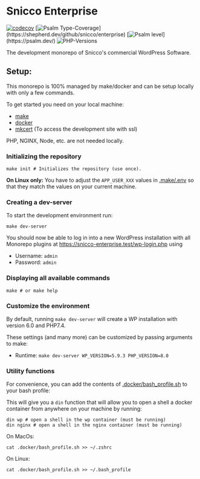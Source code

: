 # Snicco Enterprise
[![codecov](https://codecov.io/gh/snicco/enterprise/branch/master/graph/badge.svg)](https://codecov.io/gh/snicco/enterprise)
[![Psalm Type-Coverage](https://shepherd.dev/github/snicco/enterprise/coverage.svg?)](https://shepherd.dev/github/snicco/enterprise)
[![Psalm level](https://shepherd.dev/github/snicco/snicco/level.svg?)](https://psalm.dev/)
![PHP-Versions](https://img.shields.io/badge/PHP-%5E7.4%7C%5E8.0%7C%5E8.1-blue)

The development monorepo of Snicco's commercial WordPress Software.

## Setup:

This monorepo is 100% managed by make/docker and can be setup locally with only a few commands.

To get started you need on your local machine:

- [make](https://www.gnu.org/software/make/)
- [docker](https://docs.docker.com/get-docker/)
- [mkcert](https://github.com/FiloSottile/mkcert) (To access the development site with ssl)

PHP, NGINX, Node, etc. are not needed locally.

### Initializing the repository

```shell
make init # Initializes the repository (use once).
```

**On Linux only:** You have to adjust the `APP_USER_XXX` values in [.make/.env](.make/.mk.env.dist#26) so that they match the values on your current machine.

### Creating a dev-server

To start the development environment run:

```shell
make dev-server 
```

You should now be able to log in into a new WordPress installation with all Monorepo plugins at
https://snicco-enterprise.test/wp-login.php using 

 - Username: `admin`
 - Password: `admin`

### Displaying all available commands

```shell
make # or make help
```

### Customize the environment

By default, running `make dev-server` will create a WP installation with version 6.0 and PHP7.4.

These settings (and many more) can be customized by passing arguments to make:

- Runtime: `make dev-server WP_VERSION=5.9.3 PHP_VERSION=8.0`

### Utility functions

For convenience, you can add the contents of [.docker/bash_profile.sh](.docker/bash_profile.sh) to your bash profile:

This will give you a `din` function that will allow you to open a shell a docker container from anywhere on your machine by running:

```shell
din wp # open a shell in the wp container (must be running)
din nginx # open a shell in the nginx container (must be running)
```

On MacOs:

```shell
cat .docker/bash_profile.sh >> ~/.zshrc
```

On Linux:

```shell
cat .docker/bash_profile.sh >> ~/.bash_profile
```
